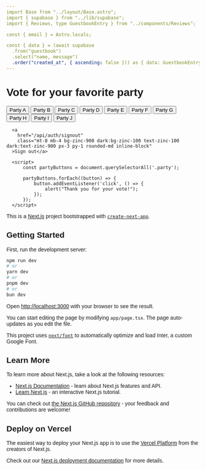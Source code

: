```yaml
---
import Base from "../layout/Base.astro";
import { supabase } from "../lib/supabase";
import { Reviews, type GuestbookEntry } from "../components/Reviews";

const { email } = Astro.locals;

const { data } = (await supabase
  .from("guestbook")
  .select("name, message")
  .order("created_at", { ascending: false })) as { data: GuestbookEntry[] };
---
```


<Base title="Dashboard">
  <Base title="Dashboard">
    <html lang="en">
  
  <head>
      <meta charset="UTF-8">
      <meta http-equiv="X-UA-Compatible" content="IE=edge">
      <meta name="viewport" content="width=device-width, initial-scale=1.0">
      <title>Voting App</title>
      <link href="https://cdn.jsdelivr.net/npm/tailwindcss@2.2.19/dist/tailwind.min.css" rel="stylesheet">
      <style>
          body {
              font-family: Arial, sans-serif;
          }
      </style>
  </head>
  
  <body class="bg-gray-200 p-4">
      <div class="max-w-md mx-auto bg-white p-6 rounded-md shadow-md">
          <h1 class="text-2xl font-bold mb-4">Vote for your favorite party</h1>
          <div class="grid grid-cols-2 gap-4">
              <button class="bg-blue-500 text-white py-2 px-4 rounded-md party">Party A</button>
              <button class="bg-red-500 text-white py-2 px-4 rounded-md party">Party B</button>
              <button class="bg-green-500 text-white py-2 px-4 rounded-md party">Party C</button>
              <button class="bg-yellow-500 text-white py-2 px-4 rounded-md party">Party D</button>
              <button class="bg-pink-500 text-white py-2 px-4 rounded-md party">Party E</button>
              <button class="bg-indigo-500 text-white py-2 px-4 rounded-md party">Party F</button>
              <button class="bg-purple-500 text-white py-2 px-4 rounded-md party">Party G</button>
              <button class="bg-gray-500 text-white py-2 px-4 rounded-md party">Party H</button>
              <button class="bg-orange-500 text-white py-2 px-4 rounded-md party">Party I</button>
              <button class="bg-teal-500 text-white py-2 px-4 rounded-md party">Party J</button>
          </div>
      </div>
  
      <a
        href="/api/auth/signout"
        class="mt-8 mb-4 bg-zinc-900 dark:bg-zinc-100 text-zinc-100 dark:text-zinc-900 px-3 py-1 rounded-md inline-block"
      >Sign out</a>
  
      <script>
          const partyButtons = document.querySelectorAll('.party');
  
          partyButtons.forEach((button) => {
              button.addEventListener('click', () => {
                  alert("Thank you for your vote!");
              });
          });
      </script>
  </body>
  
  </html>
  </Base>
  
</Base>


This is a [Next.js](https://nextjs.org/) project bootstrapped with [`create-next-app`](https://github.com/vercel/next.js/tree/canary/packages/create-next-app).

## Getting Started

First, run the development server:

```bash
npm run dev
# or
yarn dev
# or
pnpm dev
# or
bun dev
```

Open [http://localhost:3000](http://localhost:3000) with your browser to see the result.

You can start editing the page by modifying `app/page.tsx`. The page auto-updates as you edit the file.

This project uses [`next/font`](https://nextjs.org/docs/basic-features/font-optimization) to automatically optimize and load Inter, a custom Google Font.

## Learn More

To learn more about Next.js, take a look at the following resources:

- [Next.js Documentation](https://nextjs.org/docs) - learn about Next.js features and API.
- [Learn Next.js](https://nextjs.org/learn) - an interactive Next.js tutorial.

You can check out [the Next.js GitHub repository](https://github.com/vercel/next.js/) - your feedback and contributions are welcome!

## Deploy on Vercel

The easiest way to deploy your Next.js app is to use the [Vercel Platform](https://vercel.com/new?utm_medium=default-template&filter=next.js&utm_source=create-next-app&utm_campaign=create-next-app-readme) from the creators of Next.js.

Check out our [Next.js deployment documentation](https://nextjs.org/docs/deployment) for more details.
